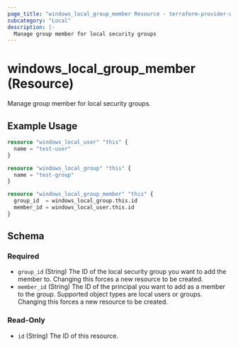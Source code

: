 ```yaml
---
page_title: "windows_local_group_member Resource - terraform-provider-windows"
subcategory: "Local"
description: |-
  Manage group member for local security groups
---
```

# windows_local_group_member (Resource)

<!-- resource description generated from schema -->
Manage group member for local security groups.
<!-- examples generated from example files -->
## Example Usage

```terraform
resource "windows_local_user" "this" {
  name = "test-user"
}

resource "windows_local_group" "this" {
  name = "test-group"
}

resource "windows_local_group_member" "this" {
  group_id  = windows_local_group.this.id
  member_id = windows_local_user.this.id
}
```

<!-- schema generated by tfplugindocs -->
## Schema

### Required

- `group_id` (String) The ID of the local security group you want to add the member to. Changing this forces a new resource to be created.
- `member_id` (String) The ID of the principal you want to add as a member to the group. Supported object types are local users or groups. Changing this forces a new resource to be created.

### Read-Only

- `id` (String) The ID of this resource.
